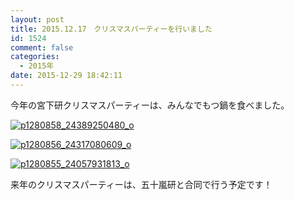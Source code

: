 ```yaml
---
layout: post
title: 2015.12.17　クリスマスパーティーを行いました
id: 1524
comment: false
categories:
  - 2015年
date: 2015-12-29 18:42:11
---
```


今年の宮下研クリスマスパーティーは、みんなでもつ鍋を食べました。

[![p1280858_24389250480_o](/wp-content/uploads/2016/01/p1280858_24389250480_o.jpg)](/wp-content/uploads/2016/01/p1280858_24389250480_o.jpg)

[![p1280856_24317080609_o](/wp-content/uploads/2016/01/p1280856_24317080609_o.jpg)](/wp-content/uploads/2016/01/p1280856_24317080609_o.jpg)

[![p1280855_24057931813_o](/wp-content/uploads/2016/01/p1280855_24057931813_o.jpg)](/wp-content/uploads/2016/01/p1280855_24057931813_o.jpg)

来年のクリスマスパーティーは、五十嵐研と合同で行う予定です！
